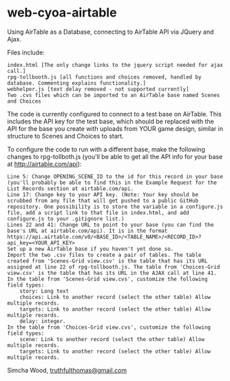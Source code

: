 # web-cyoa-airtable
Using AirTable as a Database, connecting to AirTable API via JQuery and Ajax.

Files include:

    index.html [The only change links to the jquery script needed for ajax call.]
    rpg-tollbooth.js [all functions and choices removed, handled by database. Commenting explains functionality.]
    webhelper.js [text delay removed - not supported currently]
    Two .cvs files which can be imported to an AirTable base named Scenes and Choices

The code is currently configured to connect to a test base on AirTable. This includes the API key for the test base, which should be replaced with the API for the base you create with uploads from YOUR game design, similar in structure to Scenes and Choices to start.

To configure the code to run with a different base, make the following changes to rpg-tollboth.js (you'll be able to get all the API info for your base at http://airtable.com/api):

    Line 5: Change OPENING_SCENE_ID to the id for this record in your base (you'll probably be able to find this in the Example Request for the List Records section at airtable.com/api.
    Line 17: Change key to your API key. (Note: Your key should be scrubbed from any file that will get pushed to a public GitHub repository. One possibility is to store the variable in a configure.js file, add a script link to that file in index.html, and add configure.js to your .gitignore list.)
    Lines 22 and 41: Change URL to point to your base (you can find the base's URL at airtable.com/api). It is in the format https://api.airtable.com/v0/<BASE_ID>/<TABLE_NAME>/<RECORD_ID>?api_key=<YOUR_API_KEY>
    Set up a new AirTable base if you haven't yet done so.
    Import the two .csv files to create a pair of tables. The table created from 'Scenes-Grid view.csv' is the table that has its URL assigned at line 22 of rpg-tollbooth.js. The table from 'Choices-Grid view.csv' is the table that has its URL in the AJAX call at line 41.
    In the table from 'Scenes-Grid view.cvs', customize the following field types:
        story: Long text
        choices: Link to another record (select the other table) Allow multiple records. 
        targets: Link to another record (select the other table) Allow multiple records. 
        delay: integer.
    In the table from 'Choices-Grid view.cvs', customize the following field types:
        scene: Link to another record (select the other table) Allow multiple records. 
        targets: Link to another record (select the other table) Allow multiple records. 
        
Simcha Wood, truthfulthomas@gmail.com
